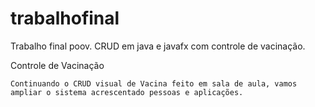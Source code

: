 # trabalhofinal
Trabalho final poov. CRUD em java e javafx com controle de vacinação.

Controle de Vacinação

	Continuando o CRUD visual de Vacina feito em sala de aula, vamos ampliar o sistema acrescentado pessoas e aplicações.
